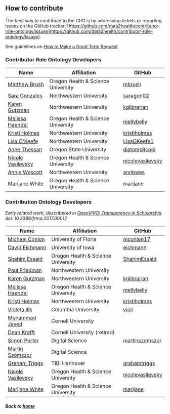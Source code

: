 ---
---
## How to contribute

The best way to contribute to the CRO is by addressing tickets or reporting issues on the GitHub tracker: [https://github.com/data2health/contributor-role-ontology/issues](https://github.com/data2health/contributor-role-ontology/issues).  

See guidelines on [How to Make a Good Term Request](editorsguide/howtomakeatermrequest.md)

### Contributor Role Ontology Developers

Name | Affiliation | GitHub
--- | --- | ---
[Matthew Brush](https://www.ohsu.edu/people/matthew-brush/AFE03ED3F99667D53E7B5151AC2B075C) | Oregon Health & Science University | [mbrush](https://github.com/mbrush) 
[Sara Gonzales]() | Northwestern University | [saragon02](https://github.com/saragon02)
[Karen Gutzman](https://galter.northwestern.edu/About%20Us/karen-gutzman) | Northwestern University | [kglibrarian](https://github.com/kglibrarian) 
[Melissa Haendel](https://www.ohsu.edu/people/melissa-haendel/AFE044BDE8046E5D6FBDA51F448BDE2A) | Oregon Health & Science University | [mellybelly](https://github.com/mellybelly) 
[Kristi Holmes](https://www.feinberg.northwestern.edu/faculty-profiles/az/profile.html?xid=29964) | Northwestern University | [kristiholmes](https://github.com/kristiholmes) 
[Lisa O'Keefe](https://www.linkedin.com/in/lisaokeefe/) | Northwestern University | [LisaOKeefe1 ](https://github.com/LisaOKeefe1) 
[Anne Thessan](https://tislab.org/athessen.html) | Oregon State University | [diatomsRcool](https://github.com/diatomsRcool) 
[Nicole Vasilevsky](https://www.ohsu.edu/people/nicole-vasilevsky/AFE02EDDEA27ECE3D94EFA42F7295044) | Oregon Health & Science University | [nicolevasilevsky](https://github.com/nicolevasilevsky)
[Annie Wescott](https://galter.northwestern.edu/staff/Annie-Wescott) | Northwestern University | [annbwes](https://github.com/annbwes)
[Marijane White](https://www.ohsu.edu/people/marijane-white/37DF727DF6BE5A2DC7E2A37F35E3FD44) | Oregon Health & Science University | [marijane](https://github.com/marijane)

### Contribution Ontology Developers
_Early related work, describered in [OpenVIVO: Transparency in Scholarship](https://www.frontiersin.org/articles/10.3389/frma.2017.00012/full). doi: 10.3389/frma.2017.00012_

Name | Affiliation | GitHub
--- | --- | ---
[Michael Conlon](http://openvivo.org/display/orcid0000-0002-1304-8447) | University of Floria | [mconlon17](https://github.com/mconlon17)
[David Eichmann](https://www.slis.uiowa.edu/research-profiles/eichmann-david) | University of Iowa | [eichmann](https://github.com/eichmann)
[Shahim Essaid](https://ohsu.pure.elsevier.com/en/persons/shahim-essaid) | Oregon Health & Science University | [ShahimEssaid](https://github.com/ShahimEssaid)
[Paul Friedman](http://openvivo.org/display/orcid0000-0001-8523-3687) |Northwestern University |
[Karen Gutzman](https://galter.northwestern.edu/About%20Us/karen-gutzman) | Northwestern University | [kglibrarian](https://github.com/kglibrarian) 
[Melissa Haendel](https://www.ohsu.edu/people/melissa-haendel/AFE044BDE8046E5D6FBDA51F448BDE2A) | Oregon Health & Science University | [mellybelly](https://github.com/mellybelly) 
[Kristi Holmes](https://www.feinberg.northwestern.edu/faculty-profiles/az/profile.html?xid=29964) | Northwestern University | [kristiholmes](https://github.com/kristiholmes)  
[Violeta Ilik](https://vioil.github.io/) | Columbia University | [vioil](https://github.com/vioil) 
[Muhammad Javed](http://openvivo.org/display/orcid0000-0001-9770-7640) | Cornell University | 
[Dean Krafft](http://www.cs.cornell.edu/dean/) | Cornell University (retired) | 
[Simon Porter](http://openvivo.org/display/orcid0000-0002-6151-8423) | Digital Science | [martinszomszor](https://github.com/martinszomszor)
[Martin Szomszor](https://uk.linkedin.com/in/martinszomszor) | Digital Science |
[Graham Triggs](http://openvivo.org/display/orcid0000-0001-8530-8917) | TIB: Hannover | [grahamtriggs](https://github.com/grahamtriggs)
[Nicole Vasilevsky](https://www.ohsu.edu/people/nicole-vasilevsky/AFE02EDDEA27ECE3D94EFA42F7295044) | Oregon Health & Science University | [nicolevasilevsky](https://github.com/nicolevasilevsky)
[Marijane White](https://www.ohsu.edu/people/marijane-white/37DF727DF6BE5A2DC7E2A37F35E3FD44) | Oregon Health & Science University | [marijane](https://github.com/marijane)

##### Back to [home](https://data2health.github.io/contributor-role-ontology/)
